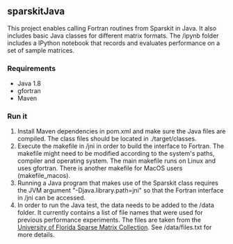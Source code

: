 ## sparskitJava

This project enables calling Fortran routines from Sparskit in Java.
It also includes basic Java classes for different matrix formats.
The /ipynb folder includes a IPython notebook that records and evaluates performance on a set of sample matrices.

### Requirements
* Java 1.8
* gfortran
* Maven

### Run it
1. Install Maven dependencies in pom.xml and make sure the Java files are compiled. The class files should be located in ./target/classes.
2. Execute the makefile in /jni in order to build the interface to Fortran. The makefile might need to be modified according to the system's paths, compiler and operating system. The main makefile runs on Linux and uses gfortran. There is another makefile for MacOS users (makefile_macos).
3. Running a Java program that makes use of the Sparskit class requires the JVM argument "-Djava.library.path=jni" so that the Fortran interface in /jni can be accessed.
4. In order to run the Java test, the data needs to be added to the /data folder. It currently contains a list of file names that were used for previous performance experiments. The files are taken from the [University of Florida Sparse Matrix Collection](http://www.cise.ufl.edu/research/sparse/matrices/index.html). See /data/files.txt for more details.
